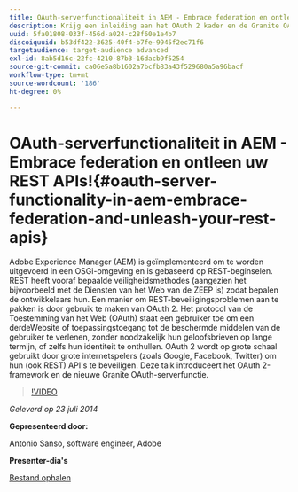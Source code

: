 ```yaml
---
title: OAuth-serverfunctionaliteit in AEM - Embrace federation en ontleen uw REST APIs!
description: Krijg een inleiding aan het OAuth 2 kader en de Granite OAuth servereigenschap. Adobe Experience Manager (AEM) is geïmplementeerd om te worden uitgevoerd in een OSGi-omgeving en is gebaseerd op REST-beginselen.
uuid: 5fa01808-033f-456d-a024-c28f60e1e4b7
discoiquuid: b53df422-3625-40f4-b7fe-9945f2ec71f6
targetaudience: target-audience advanced
exl-id: 8ab5d16c-22fc-4210-87b3-16dacb9f5254
source-git-commit: ca06e5a8b1602a7bcfb83a43f529680a5a96bacf
workflow-type: tm+mt
source-wordcount: '186'
ht-degree: 0%

---
```


# OAuth-serverfunctionaliteit in AEM - Embrace federation en ontleen uw REST APIs!{#oauth-server-functionality-in-aem-embrace-federation-and-unleash-your-rest-apis}

Adobe Experience Manager (AEM) is geïmplementeerd om te worden uitgevoerd in een OSGi-omgeving en is gebaseerd op REST-beginselen. REST heeft vooraf bepaalde veiligheidsmethodes (aangezien het bijvoorbeeld met de Diensten van het Web van de ZEEP is) zodat bepalen de ontwikkelaars hun. Een manier om REST-beveiligingsproblemen aan te pakken is door gebruik te maken van OAuth 2. Het protocol van de Toestemming van het Web (OAuth) staat een gebruiker toe om een derdeWebsite of toepassingstoegang tot de beschermde middelen van de gebruiker te verlenen, zonder noodzakelijk hun geloofsbrieven op lange termijn, of zelfs hun identiteit te onthullen. OAuth 2 wordt op grote schaal gebruikt door grote internetspelers (zoals Google, Facebook, Twitter) om hun (ook REST) API&#39;s te beveiligen. Deze talk introduceert het OAuth 2-framework en de nieuwe Granite OAuth-serverfunctie.

>[!VIDEO](https://video.tv.adobe.com/v/19466/?quality=9)

*Geleverd op 23 juli 2014*

**Gepresenteerd door:**

Antonio Sanso, software engineer, Adobe

**Presenter-dia&#39;s**

[Bestand ophalen](assets/oauth-server-functionality-in-aem-7-23-14.pdf)
<!--
[Get back to the Overview](https://helpx.adobe.com/experience-manager/kt/eseminars/gems/aem-index.html)
-->
